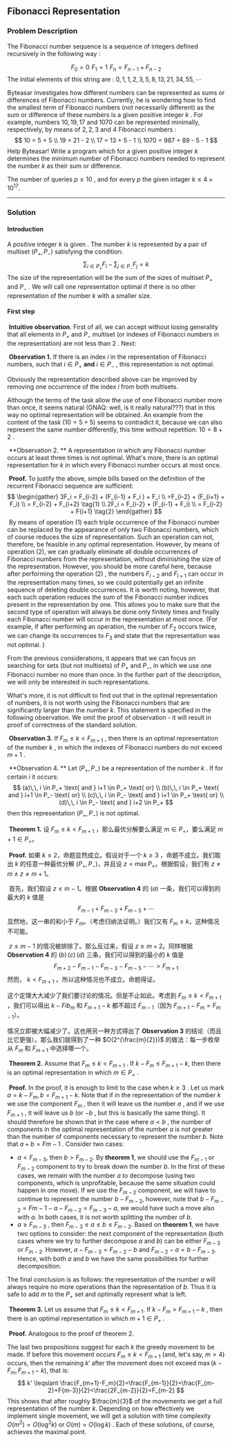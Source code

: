 ## Fibonacci Representation

### Problem Description

The Fibonacci number sequence is a sequence of integers defined recursively in the following way :


$$
F_0=0 \,\, F_1=1 \,\, F_n=F_{n-1}+F_{n-2}
$$
The initial elements of this string are : $0, 1, 1, 2, 3, 5, 8, 13, 21, 34, 55,\cdots$

Byteasar investigates how different numbers can be represented as sums or differences of Fibonacci numbers. Currently, he is wondering how to find the smallest term of Fibonacci numbers (not necessarily different)  as the sum or difference of these numbers is a given positive integer $k$ . For example, numbers $10, 19, 17$ and $1070$ can be represented minimally, respectively, by means of $2,2, 3$ and $4$ Fibonacci numbers :
$$
10 = 5 + 5
\\
19 = 21 - 2 
\\
17 = 13 + 5 - 1
\\
1070 = 987 + 89 - 5 - 1
$$
Help Byteasar! Write a program which for a given positive integer $k$ determines the minimum number of Fibonacci numbers needed to represent the number $k$ as their sum or difference.

The number of queries $p \leqslant 10$ , and for every $p$ the given intager $k \leqslant 4 \times 10^{17}$.

----------

### Solution

#### Introduction

A positive integer $k$ is given . The number $k$ is represented by a pair of multiset $( P_+ , P_- )$ satisfying the condition:
$$
\sum_{i \in P_+}{F_i} - \sum_{j \in P_-}{F_j} = k
$$
The size of the representation will be the sum of the sizes of multiset  $P_+$ and $P_-$ . We will call one representation optimal if there is no other representation of the number $k$ with a smaller size.

#### First step

​	**Intuitive observation**. First of all, we can accept without losing generality that all elements in $P_+$ and $P_-$ multiset (or indexes of Fibonacci numbers in the representation) are not less than $2$ . Next:

​	**Observation 1.** If there is an index $i$ in the representation of Fibonacci numbers, such that $i \in P_+$ **and** $i \in P_-$ , this representation is not optimal.

Obviously the representation described above can be improved by removing one occurrence of the index $i$ from both multisets.

Although the terms of the task allow the use of one Fibonacci number more than once, it seems natural (GNAQ: well, is it really natural???) that in this way no optimal representation will be obtained. An example from the content of the task ($10 = 5 + 5$) seems to contradict it, because we can also represent the same number differently, this time without repetition: $10 = 8 + 2$ .

​	**Observation 2. ** A representation in which any Fibonacci number occurs at least three times is not optimal. What's more, there is an optimal representation for $k$ in which every Fibonacci number occurs at most once.

​	**Proof.** To justify the above, simple bills based on the definition of the recurrent Fibonacci sequence are sufficient:
$$
\begin{gather}
3F_i = F_{i-2} + (F_{i-1} + F_i ) + F_i
\\
=F_{i-2} + (F_{i+1} + F_i)
\\
= F_{i-2} + F_{i+2} \tag{1}
\\
2F_i = F_{i-2} + (F_{i-1} + F_i)
\\
= F_{i-2} + F{i+1} \tag{2}
\end{gather}
$$
​	By means of operation $(1)$ each triple occurrence of the Fibonacci number can be replaced by the appearance of only two Fibonacci numbers, which of course reduces the size of representation. Such an operation can not, therefore, be feasible in any optimal representation.  However, by means of operation $(2)$, we can gradually eliminate all double occurrences of Fibonacci numbers from the representation, without diminishing the size of the representation. However, you should be more careful here, because after performing the operation $(2)$ , the numbers $F_{i-2}$ and $F_{i+1}$ can occur in the representation many times, so we could potentially get an infinite sequence of deleting double occurrences. It is worth noting, however, that each such operation reduces the sum of the Fibonacci number indices present in the representation by one.   This allows you to make sure that the second type of operation will always be done only finitely times and finally each Fibonacci number will occur in the representation at most once.  (For example, if after performing an operation, the number of $F_2$ occurs twice, we can change its occurrences to $F_3$ and state that the representation was not optimal. )

From the previous considerations, it appears that we can focus on searching for sets (but not multisets) of  $P_+$ and $P_-$, in which we use one Fibonacci number no more than once. In the further part of the description, we will only be interested in such representations.

What's more, it is not difficult to find out that in the optimal representation of numbers, it is not worth using the Fibonacci numbers that are significantly larger than the number $k$. This statement is specified in the following observation. We omit the proof of observation - it will result in proof of correctness of the standard solution.

​	**Observation 3.**  If $F_m \leqslant k  < F_{m+1}$ , then there is an optimal representation of the number $k$ , in which the indexes of Fibonacci numbers do not exceed $m + 1$ .

​	**Observation 4. ** Let $(P_+, P_-)$ be a representation of the number $k$ . If for certain $i$ it occurs:
$$
(a)\,\, i \in P_+ \text{ and } i+1 \in P_+ \text{ or}
\\
(b)\,\, i \in P_= \text{ and } i+1 \in P_- \text{ or}
\\
(c)\,\, i \in P_- \text{ and } i+1 \in P_+ \text{ or}
\\
(d)\,\, i \in P_- \text{ and } i+2 \in P_+
$$
then this representation $(P_+, P_-)$ is not optimal.

​	**Theorem 1.** 设 $F_m \leqslant k \lt F_{m+1}$ ，那么最优分解要么满足 $m\in P_+$，要么满足 $m+1\in P_+$。

​	**Proof.** 如果 $k \leqslant 2$，命题显然成立。假设对于一个 $k\geqslant 3$ ，命题不成立。我们取出 $k$ 的任意一种最优分解 $(P_+,P_-)$，并且设 $z=\max P_+$。根据假设，我们有 $z\ne m \land z\ne m+1$。

​	首先，我们假设 $z\leqslant m-1$。根据 **Observation 4** 的 $(a)$ 一条，我们可以得到的最大的 $k$ 值是 
$$
F_{m-1}+F_{m-3}+F_{m-5}+\cdots
$$
​	显然地，这一串的和小于 $F_m$。（考虑归纳法证明。）我们又有 $F_m\leqslant k$，这种情况不可能。

​	$z\leqslant m-1$ 的情况被排除了。那么反过来，假设 $z\geqslant m+2$。同样根据 **Observation 4** 的 $(b)\, (c)\, (d)$ 三条，我们可以得到的最小的 $k$ 值是
$$
F_{m+2}-F_{m-1}-F_{m-3}-F_{m-5}-\cdots>F_{m+1}
$$
​	然而， $k\lt F_{m+1}$ 。所以这种情况也不成立。命题得证。

这个定理大大减少了我们要讨论的情况。但是不止如此。考虑到 $F_m\leqslant k \lt F_{m+1}$ ，我们可以得出 $k-Fib_m$ 和 $F_{m+1}-k$ 都不超过 $F_{m-1}$（因为 $F_{m+1}-F_m=F_{m-1}$）。

情况立即被大幅减少了。这也用另一种方式得出了 **Observation 3** 的结论（而且比它更强）。那么我们就得到了一种 $O(2^{\frac{m}{2}})$ 的做法：每一步枚举从 $F_{m}$ 和 $F_{m+1}$ 中选择哪一个。

​	**Theorem 2.** Assume that $F_m \leqslant k < F_{m+1}$ . If  $k - F_m \leqslant F_{m+1} -k$, then there is an optimal representation in which $m \in P_+$ .

​	**Proof.**  In the proof, it is enough to limit to the case when $k \geqslant 3$ . Let us mark $a = k - F_m , b = F_{m+1} - k$. Note that if in the representation of the number $k$ we use the component $F_m$ , then it will leave us the number $a$ , and if we use $F_{m + 1}$ , it will leave us $b$ (or $-b$ , but this is basically the same thing). It should therefore be shown that in the case where $a<b$ , the number of components in the optimal representation of the number $a$ is not greater than the number of components necessary to represent the number $b$. Note that $a + b = F{m-1}$ . Consider two cases:

- $a <F_{m-3}$, then $b>F_{m-2}$. By **theorem 1**, we should use the $F_{m-1}$ or $F_{m-2}$ component to try to break down the number $b$. In the first of these cases, we remain with the number $a$ to decompose (using two components, which is unprofitable, because the same situation could happen in one move). If we use the $F_{m-2}$ component, we will have to continue to represent the number $b-F_{m-2}$, however, note that $b-F_{m-2} = F{m-1}-a-F_{m-2} = F_{m-3}-a$, we would have such a move also with $a$. In both cases, it is not worth splitting the number of $b$.
-  $a \geqslant F_{m-3}$ , then $F_{m-3} \leqslant a \leqslant b  \leqslant F_{m-2}$. Based on **theorem 1**, we have two options to consider: the next component of the representation (both cases where we try to further decompose $a$ and $b$) can be either $F_{m-3}$ or $F_{m-2}$. However, $a-F_{m-3} = F_{m-2}-b$ and $F_{m-2}-a = b-F_{m-3}$. Hence, with both $a$ and $b$ we have the same possibilities for further decomposition.

The final conclusion is as follows: the representation of the number $a$ will always require no more operations than the representation of $b$. Thus it is safe to add $m$ to the $P_+$ set and optimally represent what is left.

​	**Theorem 3.**  Let us assume that $F_m \leqslant k < F_{m + 1}$. If $k - F_m> F_{m + 1} - k$ , then there is an optimal representation in which $m + 1 \in P_+$ .

​	**Proof.**  Analogous to the proof of theorem 2. 

The last two propositions suggest for each $k$ the greedy movement to be made. If before this movement occurs $F_m \leqslant k < F_{m + 1}$ (and, let's say, $m> 4$) occurs, then the remaining $k'$ after the movement does not exceed $\max (k - F_m, F_{m + 1} - k )$, that is:
$$
k' \leqslant \frac{F_{m+1}-F_m}{2}=\frac{F_{m-1}}{2}=\frac{F_{m-2}+F{m-3}}{2}<\frac{2F_{m-2}}{2}=F_{m-2}
$$
This shows that after roughly $\frac{m}{3}$ of the movements we get a full representation of the number $k$. Depending on how effectively we implement single movement, we will get a solution with time complexity $O(m^2) = O(\log^2k)$ or $O(m) = O(\log k)$ . Each of these solutions, of course, achieves the maximal point.




